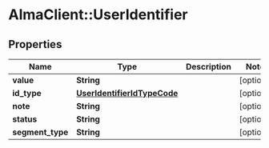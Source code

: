 # AlmaClient::UserIdentifier

## Properties
Name | Type | Description | Notes
------------ | ------------- | ------------- | -------------
**value** | **String** |  | [optional] 
**id_type** | [**UserIdentifierIdTypeCode**](UserIdentifierIdTypeCode.md) |  | [optional] 
**note** | **String** |  | [optional] 
**status** | **String** |  | [optional] 
**segment_type** | **String** |  | [optional] 


